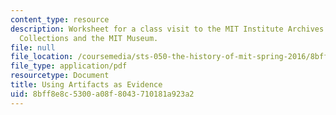```yaml
---
content_type: resource
description: Worksheet for a class visit to the MIT Institute Archives and Special
  Collections and the MIT Museum.
file: null
file_location: /coursemedia/sts-050-the-history-of-mit-spring-2016/8bff8e8c5300a08f8043710181a923a2_MITSTS_050S16_ArchivesGrid.pdf
file_type: application/pdf
resourcetype: Document
title: Using Artifacts as Evidence
uid: 8bff8e8c-5300-a08f-8043-710181a923a2
---
```

